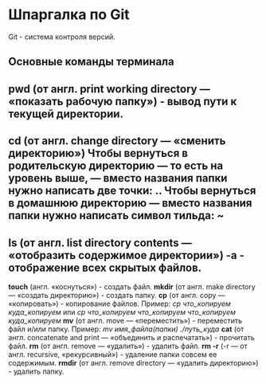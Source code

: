 # Шпаргалка по Git
Git - система контроля версий.

## Основные команды терминала

**pwd** (от англ. print working directory — «показать рабочую папку») - вывод пути к текущей директории.
------
**cd** (от англ. change directory — «сменить директорию»)
Чтобы вернуться в родительскую директорию — то есть на уровень выше, — вместо названия папки нужно написать две точки: **..**
Чтобы вернуться в домашнюю директорию — вместо названия папки нужно написать символ тильда: **~**
------
**ls** (от англ. list directory contents — «отобразить содержимое директории»)
**-a** - отображение всех скрытых файлов.
------
**touch** (англ. «коснуться») - cоздать файл.
**mkdir** (от англ. make directory — «создать директорию») - создать папку.
**cp** (от англ. copy — «копировать») - копирование файлов.
Пример: *cp что_копируем куда_копируем* или *cp что_копируем что_копируем что_копируем куда_копируем*
**mv** (от англ. move — «переместить») - переместить файл и/или папку.
Пример: *mv имя_файла(папки) ./путь_куда*
**cat** (от англ. concatenate and print — «объединить и распечатать») - прочитать файл.
**rm** (от англ. remove — «удалить») - удалить файл.
**rm -r** (-r — от англ. recursive, «рекурсивный») - удаление папки совсем ее содержимым.
**rmdir** (от англ. remove directory — «удалить директорию») - удалить папку.




